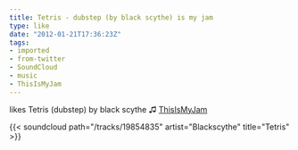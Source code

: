 ```yaml
---
title: Tetris - dubstep (by black scythe) is my jam
type: like
date: "2012-01-21T17:36:23Z"
tags:
- imported
- from-twitter
- SoundCloud
- music
- ThisIsMyJam
---
```

likes Tetris \(dubstep) by black scythe ♫ [ThisIsMyJam](/tags/thisismyjam)

{{< soundcloud path="/tracks/19854835" artist="Blackscythe" title="Tetris" >}}
